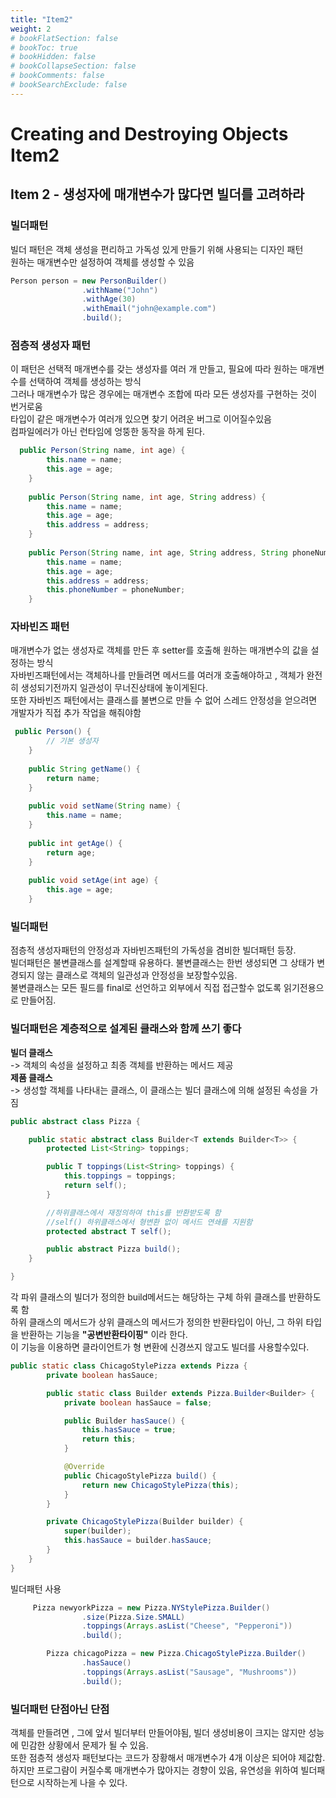 ```yaml
---
title: "Item2"
weight: 2
# bookFlatSection: false
# bookToc: true
# bookHidden: false
# bookCollapseSection: false
# bookComments: false
# bookSearchExclude: false
---
```


# Creating and Destroying Objects Item2

## **Item 2 - 생성자에 매개변수가 많다면 빌더를 고려하라**   
### **빌더패턴**       
빌더 패턴은 객체 생성을 편리하고 가독성 있게 만들기 위해 사용되는 디자인 패턴   
원하는 매개변수만 설정하여 객체를 생성할 수 있음  
```java
Person person = new PersonBuilder()
                .withName("John")
                .withAge(30)
                .withEmail("john@example.com")
                .build();

```   

### **점층적 생성자 패턴**   
이 패턴은 선택적 매개변수를 갖는 생성자를 여러 개 만들고, 필요에 따라 원하는 매개변수를 선택하여 객체를 생성하는 방식   
그러나 매개변수가 많은 경우에는 매개변수 조합에 따라 모든 생성자를 구현하는 것이 번거로움   
타입이 같은 매개변수가 여러개 있으면 찾기 어려운 버그로 이어질수있음   
컴파일에러가 아닌 런타임에 엉뚱한 동작을 하게 된다.   
```java
  public Person(String name, int age) {
        this.name = name;
        this.age = age;
    }
    
    public Person(String name, int age, String address) {
        this.name = name;
        this.age = age;
        this.address = address;
    }
    
    public Person(String name, int age, String address, String phoneNumber) {
        this.name = name;
        this.age = age;
        this.address = address;
        this.phoneNumber = phoneNumber;
    }
```    



### **자바빈즈 패턴**   
매개변수가 없는 생성자로 객체를 만든 후 setter를 호출해 원하는 매개변수의 값을 설정하는 방식   
자바빈즈패턴에서는 객체하나를 만들려면 메서드를 여러개 호출해야하고 , 객체가 완전히 생성되기전까지 일관성이 무너진상태에 놓이게된다.    
또한 자바빈즈 패턴에서는 클래스를 불변으로 만들 수 없어 스레드 안정성을 얻으려면 개발자가 직접 추가 작업을 해줘야함   
```java
 public Person() {
        // 기본 생성자
    }
    
    public String getName() {
        return name;
    }
    
    public void setName(String name) {
        this.name = name;
    }
    
    public int getAge() {
        return age;
    }
    
    public void setAge(int age) {
        this.age = age;
    }
```   

### **빌더패턴**   
점층적 생성자패턴의 안정성과 자바빈즈패턴의 가독성을 겸비한 빌더패턴 등장.   
빌더패턴은 불변클래스를 설계할때 유용하다. 불변클래스는 한번 생성되면 그 상태가 변경되지 않는 클래스로 객체의 일관성과 안정성을 보장할수있음.   
불변클래스는 모든 필드를 final로 선언하고 외부에서 직접 접근할수 없도록 읽기전용으로 만들어짐.   


### **빌더패턴은 계층적으로 설계된 클래스와 함께 쓰기 좋다**   
**빌더 클래스**   
 -> 객체의 속성을 설정하고 최종 객체를 반환하는 메서드 제공   
**제품 클래스**   
 -> 생성할 객체를 나타내는 클래스, 이 클래스는 빌더 클래스에 의해 설정된 속성을 가짐   

```java
public abstract class Pizza {

    public static abstract class Builder<T extends Builder<T>> {
        protected List<String> toppings;

        public T toppings(List<String> toppings) {
            this.toppings = toppings;
            return self();
        }

        //하위클래스에서 재정의하여 this를 반환받도록 함   
        //self() 하위클래스에서 형변환 없이 메서드 연쇄를 지원함 
        protected abstract T self();

        public abstract Pizza build();
    }

}

```
각 파위 클래스의 빌더가 정의한 build메서드는 해당하는 구체 하위 클래스를 반환하도록 함    
하위 클래스의 메서드가 상위 클래스의 메서드가 정의한 반환타입이 아닌, 그 하위 타입을 반환하는 기능을 **"공변반환타이핑"** 이라 한다.   
이 기능을 이용하면 클라이언트가 형 변환에 신경쓰지 않고도 빌더를 사용할수있다.

```java
public static class ChicagoStylePizza extends Pizza {
        private boolean hasSauce;

        public static class Builder extends Pizza.Builder<Builder> {
            private boolean hasSauce = false;

            public Builder hasSauce() {
                this.hasSauce = true;
                return this;
            }

            @Override
            public ChicagoStylePizza build() {
                return new ChicagoStylePizza(this);
            }
        }

        private ChicagoStylePizza(Builder builder) {
            super(builder);
            this.hasSauce = builder.hasSauce;
        }
    }
}
```

빌더패턴 사용 

```java
     Pizza newyorkPizza = new Pizza.NYStylePizza.Builder()
                .size(Pizza.Size.SMALL)
                .toppings(Arrays.asList("Cheese", "Pepperoni"))
                .build();

        Pizza chicagoPizza = new Pizza.ChicagoStylePizza.Builder()
                .hasSauce()
                .toppings(Arrays.asList("Sausage", "Mushrooms"))
                .build();
```

### **빌더패턴 단점아닌 단점**    
객체를 만들려면 , 그에 앞서 빌더부터 만들어야됨, 빌더 생성비용이 크지는 않지만 성능에 민감한 상황에서 문제가 될 수 있음.    
또한 점층적 생성자 패턴보다는 코드가 장황해서 매개변수가 4개 이상은 되어야 제값함.   
하지만 프로그럄이 커질수록 매개변수가 많아지는 경향이 있음, 유연성을 위하여 빌더패턴으로 시작하는게 나을 수 있다.



